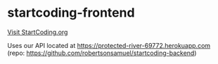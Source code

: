 # startcoding-frontend

[Visit StartCoding.org](http://startcoding.org/)

Uses our API located at https://protected-river-69772.herokuapp.com (repo: https://github.com/robertsonsamuel/startcoding-backend)
